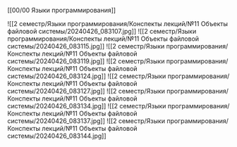 [[00/00 Языки программирования]]

![[2 семестр/Языки программирования/Конспекты лекций/№11 Объекты файловой системы/20240426_083107.jpg]]
![[2 семестр/Языки программирования/Конспекты лекций/№11 Объекты файловой системы/20240426_083115.jpg]]
![[2 семестр/Языки программирования/Конспекты лекций/№11 Объекты файловой системы/20240426_083119.jpg]]
![[2 семестр/Языки программирования/Конспекты лекций/№11 Объекты файловой системы/20240426_083124.jpg]]
![[2 семестр/Языки программирования/Конспекты лекций/№11 Объекты файловой системы/20240426_083127.jpg]]
![[2 семестр/Языки программирования/Конспекты лекций/№11 Объекты файловой системы/20240426_083134.jpg]]
![[2 семестр/Языки программирования/Конспекты лекций/№11 Объекты файловой системы/20240426_083137.jpg]]
![[2 семестр/Языки программирования/Конспекты лекций/№11 Объекты файловой системы/20240426_083144.jpg]]
